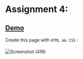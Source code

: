 # Assignment 4:
## <a href="https://farzadforoozanfar.github.io/Website-design-course-comprehensive/Assignment%204">Demo</a>
Create this page with ```HTML && CSS``` :
####
![Screenshot (418)](https://user-images.githubusercontent.com/91725214/159161934-5d8d3fe1-e94d-4f7c-9d40-ad84f700de56.png)
